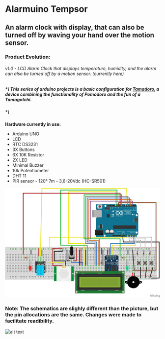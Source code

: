 # Alarmuino Tempsor

## An alarm clock with display, that can also be turned off by waving your hand over the motion sensor. 

### Product Evolution:
###### v1.0 - LCD Alarm Clock that displays temperature, humidity, and the alarm can also be turned off by a motion sensor. (currently here)



##### *\ *This series of arduino projects is a basic configuration for [Tamadoro](https://github.com/synthline/Tamadoro), a device combining the functionality of Pomodoro and the fun of a Tamagotchi.*
##### *\


**Hardware currently in use:**
* Arduino UNO
* LCD
* RTC DS3231
* 3X Buttons
* 6X 10K Resistor
* 2X LED
* Minimal Buzzer
* 10k Potentiometer
* DHT 11
* PIR sensor - 120° 7m - 3,6-20Vdc (HC-SR501)

![alt text](resources/alarmuino_tempsor_v.1.0_fritzing.jpg)

### Note: The schematics are slighly different than the picture, but the pin allocations are the same. Changes were made to facilitate readibility.

![alt text](resources/alarmuino_tempsor_v.1.0_pic.jpg)
